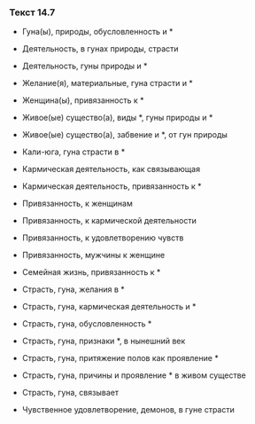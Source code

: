 ### Текст 14.7

- Гуна(ы), природы, обусловленность и *

- Деятельность, в гунах природы, страсти

- Деятельность, гуны природы и *

- Желание(я), материальные, гуна страсти и *

- Женщина(ы), привязанность к *

- Живое(ые) существо(а), виды *, гуны природы и *

- Живое(ые) существо(а), забвение и *, от гун природы

- Кали-юга, гуна страсти в *

- Кармическая деятельность, как связывающая

- Кармическая деятельность, привязанность к *

- Привязанность, к женщинам

- Привязанность, к кармической деятельности

- Привязанность, к удовлетворению чувств

- Привязанность, мужчины к женщине

- Семейная жизнь, привязанность к *

- Страсть, гуна, желания в *

- Страсть, гуна, кармическая деятельность и *

- Страсть, гуна, обусловленность *

- Страсть, гуна, признаки *, в нынешний век

- Страсть, гуна, притяжение полов как проявление *

- Страсть, гуна, причины и проявление * в живом существе

- Страсть, гуна, связывает

- Чувственное удовлетворение, демонов, в гуне страсти
	
